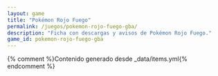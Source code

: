 ```yaml
---
layout: game
title: "Pokémon Rojo Fuego"
permalink: /juegos/pokemon-rojo-fuego-gba/
description: "Ficha con descargas y avisos de Pokémon Rojo Fuego."
game_id: pokemon-rojo-fuego-gba
---
```


{% comment %}Contenido generado desde _data/items.yml{% endcomment %}

